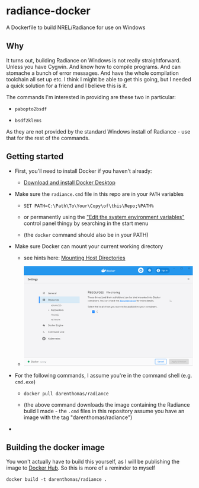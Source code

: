 # radiance-docker

A Dockerfile to build NREL/Radiance for use on Windows

## Why

It turns out, building Radiance on Windows is not really straightforward. Unless you have Cygwin. And know how to compile programs. And can stomache a bunch of error messages. And have the whole compilation toolchain all set up etc. I think I might be able to get this going, but I needed a quick solution for a friend and I believe this is it.

The commands I'm interested in providing are these two in particular:

- `pabopto2bsdf`

- `bsdf2klems`

As they are not provided by the standard Windows install of Radiance - use that for the rest of the commands.

## Getting started

- First, you'll need to install Docker if you haven't already:
  
  - [Download and install Docker Desktop](https://www.docker.com/products/docker-desktop)

- Make sure the `radiance.cmd` file in this repo are in your `PATH` variables 
  
  - `SET PATH=C:\Path\To\Your\Copy\of\this\Repo;%PATH%`
  
  - or permanently using the ["Edit the system environment variables"](https://www.techjunkie.com/environment-variables-windows-10/) control panel thingy by searching in the start menu
  
  - (the `docker` command should also be in your PATH)

- Make sure Docker can mount your current working directory
  
  - see hints here: [Mounting Host Directories](https://rominirani.com/docker-on-windows-mounting-host-directories-d96f3f056a2c)
  
  - ![What it looked like on my PC](docs/allow-mounting-c-drive.png)

- For the following commands, I assume you're in the command shell (e.g. `cmd.exe`) 
  
  - `docker pull darenthomas/radiance`
  
  - (the above command downloads the image containing the Radiance build I made - the `.cmd` files in this repository assume you have an image with the tag "darenthomas/radiance")

- 

## Building the docker image

You won't actually have to build this yourself, as I will be publishing the image to [Docker Hub](https://hub.docker.com/). So this is more of a reminder to myself

```
docker build -t darenthomas/radiance .
```
